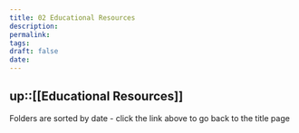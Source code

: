 ```yaml
---
title: 02 Educational Resources
description: 
permalink: 
tags: 
draft: false
date:
---
```

## up::[[Educational Resources]]

Folders are sorted by date - click the link above to go back to the title page
